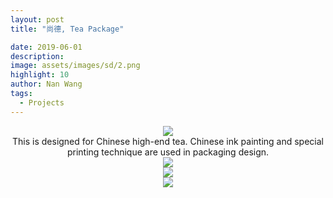 ```yaml
---
layout: post
title: "尚德, Tea Package"

date: 2019-06-01
description:
image: assets/images/sd/2.png
highlight: 10
author: Nan Wang
tags:
  - Projects
---
```



<div class="section-padding" align="center">
<img source type="img/png" src="{{ "assets/images/sd/1.png" | relative_url }}"/>
</div>

<div class="section-padding bg-white" align="center">
This is designed for Chinese high-end tea. Chinese ink painting and special printing technique are used in packaging design.

</div>

<div class="section-padding" align="center">
<img source type="img/png" src="{{ "assets/images/sd/2.png" | relative_url }}"/>
</div>

<div class="section-padding" align="center">
<img source type="img/png" src="{{ "assets/images/sd/3.png" | relative_url }}"/>
</div>


<div class="section-padding" align="center">
<img source type="img/png" src="{{ "assets/images/sd/4.png" | relative_url }}"/>
</div>
